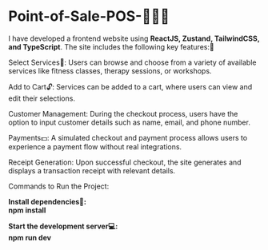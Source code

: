 # Point-of-Sale-POS-🔖🔖🔖
I have developed a frontend website using **ReactJS, Zustand, TailwindCSS, and TypeScript**. The site includes the following key features:🚀





Select Services🎁: Users can browse and choose from a variety of available services like fitness classes, therapy sessions, or workshops.
<br/>



Add to Cart🔓: Services can be added to a cart, where users can view and edit their selections.
<br/>




Customer Management: During the checkout process, users have the option to input customer details such as name, email, and phone number.
<br/>



Payments💵: A simulated checkout and payment process allows users to experience a payment flow without real integrations.
<br/>



Receipt Generation: Upon successful checkout, the site generates and displays a transaction receipt with relevant details.
<br/>



Commands to Run the Project:
<br/>



**Install dependencies🎉:**
<br/>
**npm install**
<br/>




**Start the development server💻:**
<br/>
**npm run dev**
